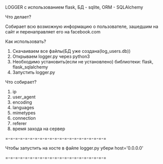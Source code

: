 LOGGER с использованием flask, БД - sqlite, ORM - SQLAlchemy

Что делает?

Собирает всю возможную информацию о пользователе, зашедшим на сайт и перенаправляет его на facebook.com


Как использовать?
1. Скачаиваем все файлы(БД уже создана(log_users.db))
2. Открываем logger.py через python3
3. Необходимо установить(если не установлено) библиотеки: flask, flask_sqlalchemy
4. Запустить logger.py


Что собирает?
1. ip
2. user_agent
3. encoding
4. languages
5. mimetypes
6. connection
7. referer
8. время захода на сервер


=-=-=-=-=-=-=-=-=-=-=-=-=-=-=-=-=-=-=-=-=

Чтобы запустить на хосте в файле logger.py убери host='0.0.0.0'

=-=-=-=-=-=-=-=-=-=-=-=-=-=-=-=-=-=-=-=-=
